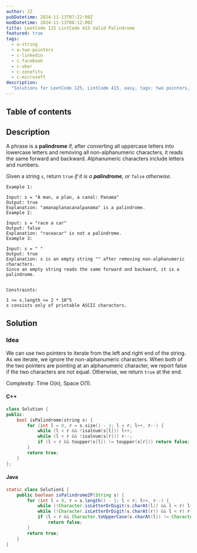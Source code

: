 ```yaml
---
author: JZ
pubDatetime: 2024-11-13T07:22:00Z
modDatetime: 2024-11-13T08:12:00Z
title: LeetCode 125 LintCode 415 Valid Palindrome
featured: true
tags:
  - a-string
  - a-two-pointers
  - c-linkedin
  - c-facebook
  - c-uber
  - c-zenefits
  - c-microsoft
description:
  "Solutions for LeetCode 125, LintCode 415, easy, tags: two pointers, string. Companies: LinkedIn, Facebook, Uber, Zenefits, Microsoft."
---
```


## Table of contents

## Description

A phrase is a **palindrome** if, after converting all uppercase letters into lowercase letters and removing all non-alphanumeric characters, it reads the same forward and backward. Alphanumeric characters include letters and numbers.

Given a string `s`, return `true` _if it is a **palindrome**, or_ `false` _otherwise_.

```
Example 1:

Input: s = "A man, a plan, a canal: Panama"
Output: true
Explanation: "amanaplanacanalpanama" is a palindrome.
Example 2:

Input: s = "race a car"
Output: false
Explanation: "raceacar" is not a palindrome.
Example 3:

Input: s = " "
Output: true
Explanation: s is an empty string "" after removing non-alphanumeric characters.
Since an empty string reads the same forward and backward, it is a palindrome.
 

Constraints:

1 <= s.length <= 2 * 10^5
s consists only of printable ASCII characters.
```

## Solution

### Idea

We can use two pointers to iterate from the left and right end of the string. As we iterate, we ignore the non-alphanumeric characters. When both of the two pointers are pointing at an alphanumeric character, we report false if the two characters are not equal. Otherwise, we return `true` at the end.

Complexity: Time O(n), Space O(1).

#### C++

```cpp
class Solution {
public:
    bool isPalindrome(string s) {
        for (int l = 0, r = s.size() - 1; l < r; l++, r--) {
            while (l < r && !isalnum(s[l])) l++;
            while (l < r && !isalnum(s[r])) r--;
            if (l < r && toupper(s[l]) != toupper(s[r])) return false;
        }
        return true;
    }
};
```

#### Java

```java
static class Solution1 {
    public boolean isPalindrome2P(String s) {
        for (int l = 0, r = s.length() - 1; l < r; l++, r--) {
            while (!Character.isLetterOrDigit(s.charAt(l)) && l < r) l++;
            while (!Character.isLetterOrDigit(s.charAt(r)) && l < r) r--;
            if (l < r && Character.toUpperCase(s.charAt(l)) != Character.toUpperCase(s.charAt(r)))
                return false;
        }
        return true;
    }
}
```

